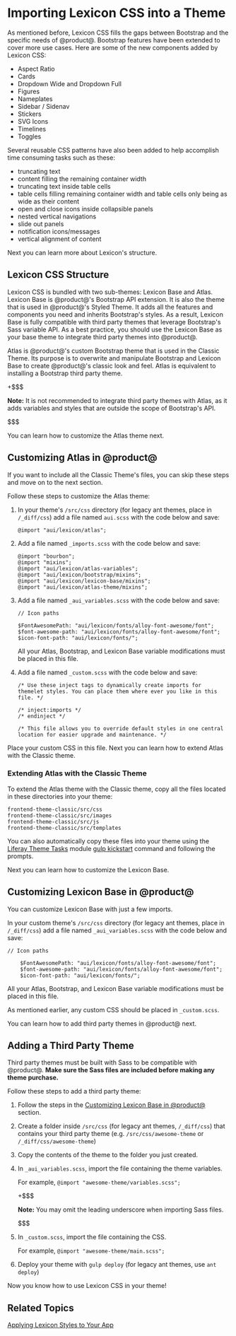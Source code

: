 # Importing Lexicon CSS into a Theme [](id=importing-lexicon-css-into-a-theme)

As mentioned before, Lexicon CSS fills the gaps between Bootstrap and the 
specific needs of @product@. Bootstrap features have been extended to cover more 
use cases. Here are some of the new components added by Lexicon CSS:

- Aspect Ratio
- Cards
- Dropdown Wide and Dropdown Full
- Figures
- Nameplates
- Sidebar / Sidenav
- Stickers
- SVG Icons
- Timelines
- Toggles

Several reusable CSS patterns have also been added to help accomplish time 
consuming tasks such as these:

- truncating text
- content filling the remaining container width
- truncating text inside table cells
- table cells filling remaining container width and table cells only being as 
  wide as their content
- open and close icons inside collapsible panels
- nested vertical navigations
- slide out panels
- notification icons/messages
- vertical alignment of content

Next you can learn more about Lexicon's structure.

## Lexicon CSS Structure [](id=lexicon-css-structure)

Lexicon CSS is bundled with two sub-themes: Lexicon Base and Atlas. Lexicon Base 
is @product@'s Bootstrap API extension. It is also the theme that is used in 
@product@'s Styled Theme. It adds all the features and components you need and 
inherits Bootstrap's styles. As a result, Lexicon Base is fully compatible with 
third party themes that leverage Bootstrap's Sass variable API. As a best 
practice, you should use the Lexicon Base as your base theme to integrate third 
party themes into @product@.

Atlas is @product@'s custom Bootstrap theme that is used in the Classic Theme. 
Its purpose is to overwrite and manipulate Bootstrap and Lexicon Base to create
@product@'s classic look and feel. Atlas is equivalent to installing a Bootstrap 
third party theme.

+$$$

**Note:** It is not recommended to integrate third party themes with Atlas, as
it adds variables and styles that are outside the scope of Bootstrap's API.

$$$

You can learn how to customize the Atlas theme next.

## Customizing Atlas in @product@ [](id=customizing-atlas-in-liferay)

If you want to include all the Classic Theme's files, you can skip these steps
and move on to the next section.

Follow these steps to customize the Atlas theme:

1.  In your theme's `/src/css` directory (for legacy ant themes, place in
    `/_diff/css`) add a file named `aui.scss` with the code below and save:

        @import "aui/lexicon/atlas";

2.  Add a file named `_imports.scss` with the code below and save:

        @import "bourbon";
        @import "mixins";
        @import "aui/lexicon/atlas-variables";
        @import "aui/lexicon/bootstrap/mixins";
        @import "aui/lexicon/lexicon-base/mixins";
        @import "aui/lexicon/atlas-theme/mixins";


3.  Add a file named `_aui_variables.scss` with the code below and save:

        // Icon paths
        
        $FontAwesomePath: "aui/lexicon/fonts/alloy-font-awesome/font";
        $font-awesome-path: "aui/lexicon/fonts/alloy-font-awesome/font";
        $icon-font-path: "aui/lexicon/fonts/";
 
    All your Atlas, Bootstrap, and Lexicon Base variable modifications must be 
    placed in this file.

4.  Add a file named `_custom.scss` with the code below and save:

        /* Use these inject tags to dynamically create imports for 
        themelet styles. You can place them where ever you like in this file. */
        
        /* inject:imports */
        /* endinject */
        
        /* This file allows you to override default styles in one central 
        location for easier upgrade and maintenance. */

Place your custom CSS in this file. Next you can learn how to extend Atlas with
the Classic theme.

### Extending Atlas with the Classic Theme [](id=extending-atlas-with-the-classic-theme)

To extend the Atlas theme with the Classic theme, copy all the files located in
these directories into your theme:

    frontend-theme-classic/src/css
    frontend-theme-classic/src/images
    frontend-theme-classic/src/js
    frontend-theme-classic/src/templates

You can also automatically copy these files into your theme using the 
[Liferay Theme Tasks](https://github.com/liferay/liferay-theme-tasks) module 
[gulp kickstart](https://github.com/liferay/liferay-theme-tasks#kickstart) 
command and following the prompts.

Next you can learn how to customize the Lexicon Base.

## Customizing Lexicon Base in @product@ [](id=customizing-lexicon-base-in-liferay)

You can customize Lexicon Base with just a few imports.

In your custom theme's `/src/css` directory (for legacy ant themes, place in 
`/_diff/css`) add a file named `_aui_variables.scss` with the code below and 
save:

    // Icon paths
    
        $FontAwesomePath: "aui/lexicon/fonts/alloy-font-awesome/font";
        $font-awesome-path: "aui/lexicon/fonts/alloy-font-awesome/font";
        $icon-font-path: "aui/lexicon/fonts/";
 
All your Atlas, Bootstrap, and Lexicon Base variable modifications must be 
placed in this file.

As mentioned earlier, any custom CSS should be placed in `_custom.scss`.

You can learn how to add third party themes in @product@ next.

## Adding a Third Party Theme [](id=adding-a-third-party-theme)

Third party themes must be built with Sass to be compatible with @product@. 
**Make sure the Sass files are included before making any theme purchase.**

Follow these steps to add a third party theme:

1. Follow the steps in the [Customizing Lexicon Base in @product@](/develop/tutorials/-/knowledge_base/7-0/importing-lexicon-css-into-a-theme#customizing-lexicon-base-in-liferay) section.

2. Create a folder inside `/src/css` (for legacy ant themes, `/_diff/css`) 
   that contains your third party theme (e.g. `/src/css/awesome-theme` or
   `/_diff/css/awesome-theme`)

3. Copy the contents of the theme to the folder you just created.

4. In `_aui_variables.scss`, import the file containing the theme variables.

    For example, `@import "awesome-theme/variables.scss";`
 
    +$$$ 

    **Note:** You may omit the leading underscore when importing Sass files.

    $$$

5. In `_custom.scss`, import the file containing the CSS.

    For example, `@import "awesome-theme/main.scss";`

6. Deploy your theme with `gulp deploy` (for legacy ant themes, use `ant deploy`)

Now you know how to use Lexicon CSS in your theme!

## Related Topics [](id=related-topics)

[Applying Lexicon Styles to Your App](/develop/tutorials/-/knowledge_base/7-0/applying-lexicon-styles-to-your-app)
